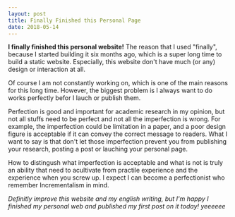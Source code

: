 ```yaml
---
layout: post
title: Finally Finished this Personal Page
date: 2018-05-14
---
```


**I finally finished this personal website!** The reason that I used "finally", because I started building it six months ago, which is a super long time to build a static website. Especially, this website don't have much (or any) design or interaction at all.

Of course I am not constantly working on, which is one of the main reasons for this long time. However, the biggest problem is I always want to do works perfectly befor I lauch or publish them. 

Perfection is good and important for academic research in my opinion, but not all stuffs need to be perfect and not all the imperfection is wrong. For example, the imperfection could be limitation in a paper, and a poor design figure is acceptable if it can convey the correct message to readers. What I want to say is that don't let those imperfection prevent you from publishing your research, posting a post or lauching your personal page.

How to distingush what imperfection is acceptable and what is not is truly an ability that need to acultivate from practile experience and the experience when you screw up. I expect I can become a perfectionist who remember Incrementalism in mind.

*Definitly improve this website and my english writing, but I'm happy I finished my personal web and published my first post on it today! yeeeeee*